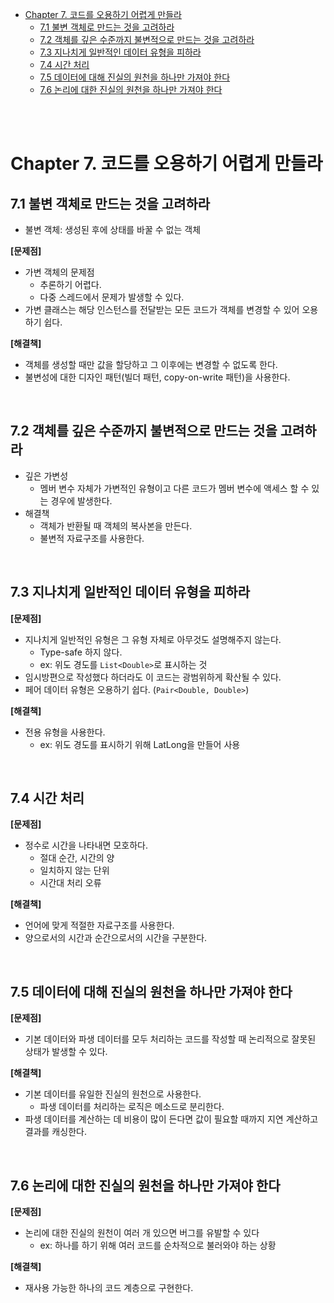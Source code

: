 - [Chapter 7. 코드를 오용하기 어렵게 만들라](#chapter-7-코드를-오용하기-어렵게-만들라)
  - [7.1 불변 객체로 만드는 것을 고려하라](#71-불변-객체로-만드는-것을-고려하라)
  - [7.2 객체를 깊은 수준까지 불변적으로 만드는 것을 고려하라](#72-객체를-깊은-수준까지-불변적으로-만드는-것을-고려하라)
  - [7.3 지나치게 일반적인 데이터 유형을 피하라](#73-지나치게-일반적인-데이터-유형을-피하라)
  - [7.4 시간 처리](#74-시간-처리)
  - [7.5 데이터에 대해 진실의 원천을 하나만 가져야 한다](#75-데이터에-대해-진실의-원천을-하나만-가져야-한다)
  - [7.6 논리에 대한 진실의 원천을 하나만 가져야 한다](#76-논리에-대한-진실의-원천을-하나만-가져야-한다)


<br/><br/>

# Chapter 7. 코드를 오용하기 어렵게 만들라
## 7.1 불변 객체로 만드는 것을 고려하라
- 불변 객체: 생성된 후에 상태를 바꿀 수 없는 객체

**[문제점]**
- 가변 객체의 문제점
  - 추론하기 어렵다.
  - 다중 스레드에서 문제가 발생할 수 있다.
- 가변 클래스는 해당 인스턴스를 전달받는 모든 코드가 객체를 변경할 수 있어 오용하기 쉽다.

**[해결책]**
- 객체를 생성할 때만 값을 할당하고 그 이후에는 변경할 수 없도록 한다.
- 불변성에 대한 디자인 패턴(빌더 패턴, copy-on-write 패턴)을 사용한다.

<br/>

## 7.2 객체를 깊은 수준까지 불변적으로 만드는 것을 고려하라

- 깊은 가변성
  - 멤버 변수 자체가 가변적인 유형이고 다른 코드가 멤버 변수에 액세스 할 수 있는 경우에 발생한다.
- 해결책
  - 객체가 반환될 때 객체의 복사본을 만든다.
  - 불변적 자료구조를 사용한다.

<br/>

## 7.3 지나치게 일반적인 데이터 유형을 피하라
**[문제점]**
- 지나치게 일반적인 유형은 그 유형 자체로 아무것도 설명해주지 않는다. 
  - Type-safe 하지 않다. 
  - ex: 위도 경도를 `List<Double>`로 표시하는 것
- 임시방편으로 작성했다 하더라도 이 코드는 광범위하게 확산될 수 있다.
- 페어 데이터 유형은 오용하기 쉽다. (`Pair<Double, Double>`)

**[해결책]**
- 전용 유형을 사용한다. 
  - ex: 위도 경도를 표시하기 위해 LatLong을 만들어 사용

<br/>

## 7.4 시간 처리
**[문제점]**
- 정수로 시간을 나타내면 모호하다.
  - 절대 순간, 시간의 양
  - 일치하지 않는 단위
  - 시간대 처리 오류

**[해결책]**
- 언어에 맞게 적절한 자료구조를 사용한다.
- 양으로서의 시간과 순간으로서의 시간을 구분한다.

<br/>

## 7.5 데이터에 대해 진실의 원천을 하나만 가져야 한다
**[문제점]**
- 기본 데이터와 파생 데이터를 모두 처리하는 코드를 작성할 때 논리적으로 잘못된 상태가 발생할 수 있다.

**[해결책]**
- 기본 데이터를 유일한 진실의 원천으로 사용한다.
  - 파생 데이터를 처리하는 로직은 메소드로 분리한다.
- 파생 데이터를 계산하는 데 비용이 많이 든다면 값이 필요할 때까지 지연 계산하고 결과를 캐싱한다.

<br/>

## 7.6 논리에 대한 진실의 원천을 하나만 가져야 한다
**[문제점]**
- 논리에 대한 진실의 원천이 여러 개 있으면 버그를 유발할 수 있다
  - ex: 하나를 하기 위해 여러 코드를 순차적으로 불러와야 하는 상황

**[해결책]**
- 재사용 가능한 하나의 코드 계층으로 구현한다.
